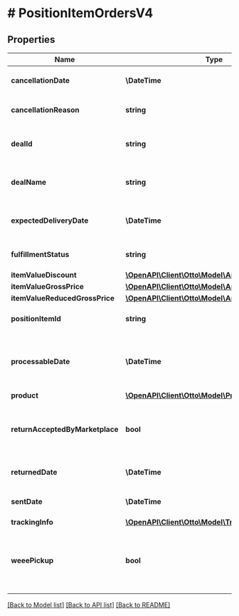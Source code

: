 # # PositionItemOrdersV4

## Properties

Name | Type | Description | Notes
------------ | ------------- | ------------- | -------------
**cancellationDate** | **\DateTime** | Date the position item was cancelled | [optional]
**cancellationReason** | **string** | Reason why a position was cancelled | [optional]
**dealId** | **string** | The unique id of the deal related to the position item | [optional]
**dealName** | **string** | The name of the deal related to the position item | [optional]
**expectedDeliveryDate** | **\DateTime** | The date the position item should be delivered | [optional]
**fulfillmentStatus** | **string** | The fulfillment status of the position item |
**itemValueDiscount** | [**\OpenAPI\Client\Otto\Model\AmountOrdersV4**](AmountOrdersV4.md) |  | [optional]
**itemValueGrossPrice** | [**\OpenAPI\Client\Otto\Model\AmountOrdersV4**](AmountOrdersV4.md) |  |
**itemValueReducedGrossPrice** | [**\OpenAPI\Client\Otto\Model\AmountOrdersV4**](AmountOrdersV4.md) |  | [optional]
**positionItemId** | **string** | The unique id of the position item |
**processableDate** | **\DateTime** | Date the position item has reached PROCESSABLE fulfillment status | [optional]
**product** | [**\OpenAPI\Client\Otto\Model\ProductOrdersV4**](ProductOrdersV4.md) |  |
**returnAcceptedByMarketplace** | **bool** | Flag to indicate that the return has been accepted by the marketplace | [optional]
**returnedDate** | **\DateTime** | Date the position item was returned | [optional]
**sentDate** | **\DateTime** | Date the position item was sent | [optional]
**trackingInfo** | [**\OpenAPI\Client\Otto\Model\TrackingInfoOrdersV4**](TrackingInfoOrdersV4.md) |  | [optional]
**weeePickup** | **bool** | Position item has electrical and electronic equipment disposal service (WEEE) | [optional]

[[Back to Model list]](../../README.md#models) [[Back to API list]](../../README.md#endpoints) [[Back to README]](../../README.md)
